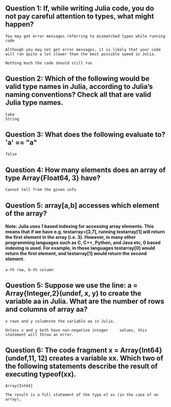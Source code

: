 ## Question 1: If, while writing Julia code, you do not pay careful attention to types, what might happen?
    
    You may get error messages referring to mismatched types while running code

    Although you may not get error messages, it is likely that your code will run quite a lot slower than the best possible speed in Julia.

    Nothing much the code should still run

## Question 2: Which of the following would be valid type names in Julia, according to Julia’s naming conventions? Check all that are valid Julia type names.
    Cake
    String

## Question 3: What does the following evaluate to? 'a' == "a"
    false

## Question 4: How many elements does an array of type Array{Float64, 3} have?
    Cannot tell from the given info

## Question 5: array[a,b] accesses which element of the array? 
#### Note: Julia uses 1 based indexing for accessing array elements. This means that if we have e.g. testarray=[3,7], running testarray[1] will return the first element in the array (i.e. 3). However, in many other programming languages such as C, C++, Python, and Java etc, 0 based indexing is used. For example, in those languages testarray[0] would return the first element, and testarray[1] would return the second element.
    a-th row, b-th column

## Question 5: Suppose we use the line: a = Array{Integer,2}(undef, x, y) to create the variable aa in Julia. What are the number of rows and columns of array aa?
    x rows and y columnste the variable aa in Julia. 

    Unless x and y both have non-negative integer     values, this statement will throw an error.

## Question 6: The code fragment x = Array{Int64}(undef,11, 12) creates a variable xx. Which two of the following statements describe the result of executing typeof(xx).
    Array{Int64}

    The result is a full statement of the type of xx (in the case of an array),